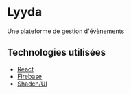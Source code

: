 # Lyyda

Une plateforme de gestion d'évènements

## Technologies utilisées
- [React](https://reactjs.org/)
- [Firebase](https://firebase.google.com/)
- [Shadcn/UI](https://shadcn.com/)